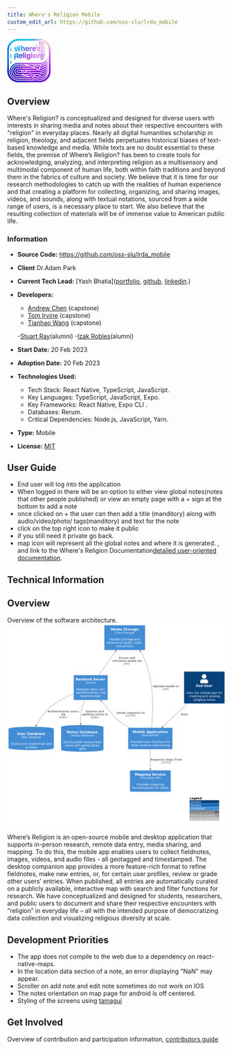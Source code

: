 ```yaml
---
title: Where's Religion Mobile
custom_edit_url: https://github.com/oss-slu/lrda_mobile
---
```

<!-- A header image is optional; if used should be no greater than 200x600 -->
<!--![Header Alt Text](header.png) -->
![Alt](100x100.png)

## Overview

 Where's Religion? is conceptualized and designed for diverse users with interests in sharing media and notes about their respective encounters with "religion" in everyday places. Nearly all digital humanities scholarship in religion, theology, and adjacent fields perpetuates historical biases of text-based knowledge and media. While texts are no doubt essential to these fields, the premise of Where’s Religion? has been to create tools for acknowledging, analyzing, and interpreting religion as a multisensory and multimodal component of human life, both within faith traditions and beyond them in the fabrics of culture and society. We believe that it is time for our research methodologies to catch up with the realities of human experience and that creating a platform for collecting, organizing, and sharing images, videos, and sounds, along with textual notations, sourced from a wide range of users, is a necessary place to start. We also believe that the resulting collection of materials will be of immense value to American public life.

### Information

- **Source Code:** <https://github.com/oss-slu/lrda_mobile>
- **Client** Dr.Adam Park
- **Current Tech Lead:** [Yash Bhatia]([portfolio](https://yashb196.github.io/yashb196/), [github](https://github.com/yashb196), [linkedin](https://www.linkedin.com/in/yashbhatia238/).)
- **Developers:**
  - [Andrew Chen](https://github.com/AndchooChen) (capstone)
  - [Tom Irvine](https://github.com/irvinet20) (capstone)
  - [Tianhao Wang](https://github.com/SamSam9812) (capstone)

  -[Stuart Ray](https://github.com/Stuartwastaken)(alumni)
  -[Izak Robles](https://github.com/izakrobles)(alumni)
- **Start Date:** 20 Feb 2023
- **Adoption Date:** 20 Feb 2023
- **Technologies Used:** 
  - Tech Stack: React Native, TypeScript, JavaScript​​.
  - Key Languages: TypeScript, JavaScript, Expo​​​​.
  - Key Frameworks: React Native, Expo CLI ​​.
  - Databases: Rerum.
  - Critical Dependencies: Node.js, JavaScript, Yarn.
- **Type:** Mobile
- **License:** [MIT](https://opensource.org/license/mit/)

## User Guide

- End user will log into the application 
- When logged in there will be an option to either view global notes(notes that other people published) or view an empty page with a + sign at the bottom to add a note 
- once clicked on + the user can then add a title (manditory) along with audio/video/photo/ tags(manditory) and text for the note 
- click on the top right icon to make it public
- if you still need it private go back.
- map icon will represent all the global notes and where it is generated.
, and link to the Where's Religion Documentation[detailed user-oriented documentation](https://github.com/oss-slu/lrda_mobile/blob/main/README.md).

## Technical Information

## Overview
Overview of the software architecture.
![Software Architecture](architecture.png)

Where’s Religion is an open-source mobile and desktop application that supports in-person research, remote data entry, media sharing, and mapping. To do this, the mobile app enables users to collect fieldnotes, images, videos, and audio files - all geotagged and timestamped. The desktop companion app provides a more feature-rich format to refine fieldnotes, make new entries, or, for certain user profiles, review or grade other users’ entries. When published, all entries are automatically curated on a publicly available, interactive map with search and filter functions for research. We have conceptualized and designed for students, researchers, and public users to document and share their respective encounters with “religion” in everyday life – all with the intended purpose of democratizing data collection and visualizing religious diversity at scale.

## Development Priorities

- The app does not compile to the web due to a dependency on react-native-maps.
- In the location data section of a note, an error displaying "NaN" may appear.
- Scroller on add note and edit note sometimes do not work on IOS
- The notes orientation on map page for android is off centered.
- Styling of the screens using [tamagui](https://tamagui.dev/)

## Get Involved

Overview of contribution and participation information, [contributors guide](https://github.com/oss-slu/lrda_mobile/blob/main/README.md)
